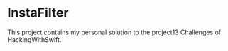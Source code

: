 # InstaFilter
This project contains my personal solution to the project13 Challenges of HackingWithSwift.
